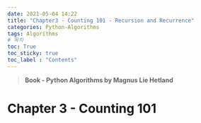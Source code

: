 ```yaml
---
date: 2021-05-04 14:22
title: "Chapter3 - Counting 101 - Recursion and Recurrence"
categories: Python-Algorithms
tags: Algorithms 
# 목차
toc: True  
toc_sticky: true 
toc_label : "Contents"
---
```


> **Book - Python Algorithms by Magnus Lie Hetland**

# Chapter 3 - Counting 101